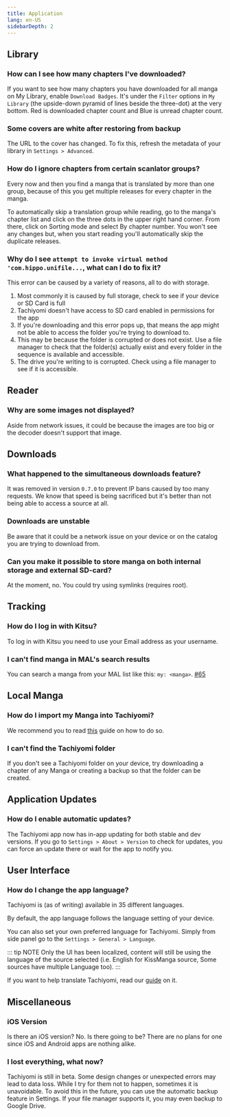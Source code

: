 ```yaml
---
title: Application
lang: en-US
sidebarDepth: 2
---
```


## Library

### How can I see how many chapters I've downloaded?

If you want to see how many chapters you have downloaded for all manga on My Library, enable `Download Badges`. It's under the `Filter` options in `My Library` (the upside-down pyramid of lines beside the three-dot) at the very bottom. Red is downloaded chapter count and Blue is unread chapter count.

### Some covers are white after restoring from backup

The URL to the cover has changed. To fix this, refresh the metadata of your library in `Settings > Advanced`.

### How do I ignore chapters from certain scanlator groups?

Every now and then you find a manga that is translated by more than one group, because of this you get multiple releases for every chapter in the manga.

To automatically skip a translation group while reading, go to the manga's chapter list and click on the three dots in the upper right hand corner. From there, click on Sorting mode and select By chapter number. You won't see any changes but, when you start reading you'll automatically skip the duplicate releases.

### Why do I see `attempt to invoke virtual method 'com.hippo.unifile...`, what can I do to fix it?

This error can be caused by a variety of reasons, all to do with storage.

1. Most commonly it is caused by full storage, check to see if your device or SD Card is full
1. Tachiyomi doesn't have access to SD card enabled in permissions for the app
1. If you're downloading and this error pops up, that means the app might not be able to access the folder you're trying to download to.
1. This may be because the folder is corrupted or does not exist. Use a file manager to check that the folder(s) actually exist and every folder in the sequence is available and accessible.
1. The drive you're writing to is corrupted. Check using a file manager to see if it is accessible.

## Reader

### Why are some images not displayed?

Aside from network issues, it could be because the images are too big or the decoder doesn't support that image.

## Downloads

### What happened to the simultaneous downloads feature?

It was removed in version `0.7.0` to prevent IP bans caused by too many requests. We know that speed is being sacrificed but it's better than not being able to access a source at all.

### Downloads are unstable

Be aware that it could be a network issue on your device or on the catalog you are trying to download from.

### Can you make it possible to store manga on both internal storage and external SD-card?

At the moment, no. You could try using symlinks (requires root).

## Tracking

### How do I log in with Kitsu?

To log in with Kitsu you need to use your Email address as your username.

### I can't find manga in MAL's search results

You can search a manga from your MAL list like this: `my: <manga>`.
[#65](https://github.com/inorichi/tachiyomi/issues/65)

## Local Manga

### How do I import my Manga into Tachiyomi?

We recommend you to read [this](https://github.com/inorichi/tachiyomi/wiki/Local-manga) guide on how to do so.

### I can't find the Tachiyomi folder

If you don't see a Tachiyomi folder on your device, try downloading a chapter of any Manga or creating a backup so that the folder can be created.

## Application Updates

### How do I enable automatic updates?

The Tachiyomi app now has in-app updating for both stable and dev versions.
If you go to `Settings > About > Version` to check for updates, you can force an update there or wait for the app to notify you.

## User Interface

### How do I change the app language?

Tachiyomi is (as of writing) available in 35 different languages.

By default, the app language follows the language setting of your device.

You can also set your own preferred language for Tachiyomi. Simply from side panel go to the `Settings > General > Language`.

::: tip NOTE
Only the UI has been localized, content will still be using the language of the source selected (i.e. English for KissManga source, Some sources have multiple Language too).
:::

If you want to help translate Tachiyomi, read our [guide](../guides/translation.md) on it.

## Miscellaneous

### iOS Version

Is there an iOS version? No. Is there going to be? There are no plans for one since iOS and Android apps are nothing alike.

### I lost everything, what now?

Tachiyomi is still in beta. Some design changes or unexpected errors may lead to data loss. While I try for them not to happen, sometimes it is unavoidable. To avoid this in the future, you can use the automatic backup feature in Settings. If your file manager supports it, you may even backup to Google Drive.
